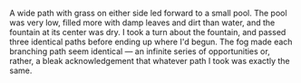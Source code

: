 A wide path with grass on either side led forward to a small pool. The pool was very low, filled more with damp leaves and dirt than water, and the fountain at its center was dry. I took a turn about the fountain, and passed three identical paths before ending up where I'd begun. The fog made each branching path seem identical — an infinite series of opportunities or, rather, a bleak acknowledgement that whatever path I took was exactly the same. 